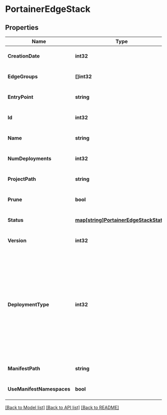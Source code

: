 # PortainerEdgeStack

## Properties
Name | Type | Description | Notes
------------ | ------------- | ------------- | -------------
**CreationDate** | **int32** |  | [optional] [default to null]
**EdgeGroups** | **[]int32** |  | [optional] [default to null]
**EntryPoint** | **string** |  | [optional] [default to null]
**Id** | **int32** | EdgeStack Identifier | [optional] [default to null]
**Name** | **string** |  | [optional] [default to null]
**NumDeployments** | **int32** |  | [optional] [default to null]
**ProjectPath** | **string** |  | [optional] [default to null]
**Prune** | **bool** | Deprecated | [optional] [default to null]
**Status** | [**map[string]PortainerEdgeStackStatus**](portainer.EdgeStackStatus.md) |  | [optional] [default to null]
**Version** | **int32** |  | [optional] [default to null]
**DeploymentType** | **int32** | Deployment type to deploy this stack Valid values are: 0 - &#39;compose&#39;, 1 - &#39;kubernetes&#39;, 2 - &#39;nomad&#39; for compose stacks will use kompose to convert to kubernetes manifest for kubernetes environments(endpoints) kubernetes deploy type is enabled only for kubernetes environments(endpoints) nomad deploy type is enabled only for nomad environments(endpoints) | [optional] [default to null]
**ManifestPath** | **string** |  | [optional] [default to null]
**UseManifestNamespaces** | **bool** | Uses the manifest&#39;s namespaces instead of the default one | [optional] [default to null]

[[Back to Model list]](../README.md#documentation-for-models) [[Back to API list]](../README.md#documentation-for-api-endpoints) [[Back to README]](../README.md)



